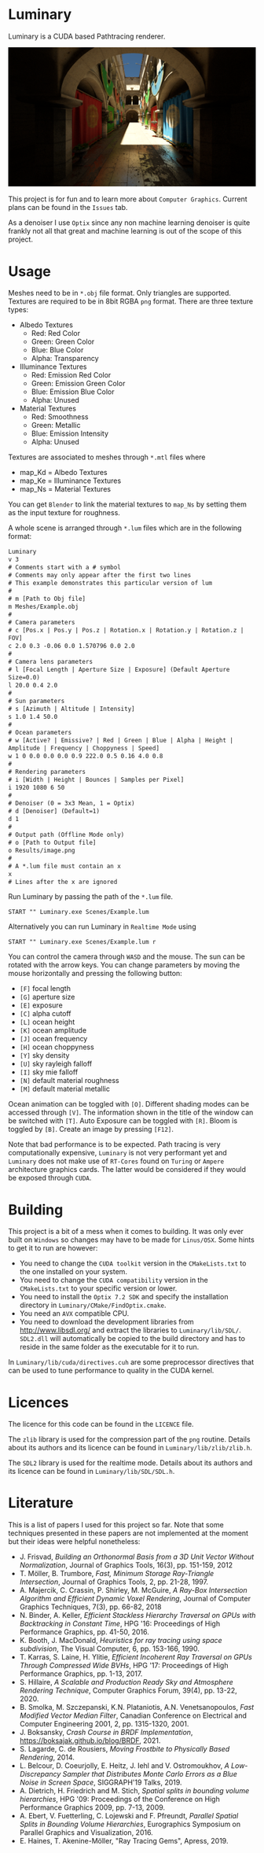 # Luminary

Luminary is a CUDA based Pathtracing renderer.

![Sponza Example](https://github.com/MilchRatchet/Luminary/blob/main/demo_images/Sponza.png)

This project is for fun and to learn more about `Computer Graphics`. Current plans can be found in the `Issues` tab.

As a denoiser I use `Optix` since any non machine learning denoiser is quite frankly not all that great and machine learning is out of the scope of this project.

# Usage

Meshes need to be in `*.obj` file format. Only triangles are supported. Textures are required to be in 8bit RGBA `png` format. There are three texture types:

 - Albedo Textures
   - Red: Red Color
   - Green: Green Color
   - Blue: Blue Color
   - Alpha: Transparency
 - Illuminance Textures
   - Red: Emission Red Color
   - Green: Emission Green Color
   - Blue: Emission Blue Color
   - Alpha: Unused
 - Material Textures
   - Red: Smoothness
   - Green: Metallic
   - Blue: Emission Intensity
   - Alpha: Unused

Textures are associated to meshes through `*.mtl` files where

- map_Kd = Albedo Textures
- map_Ke = Illuminance Textures
- map_Ns = Material Textures

You can get `Blender` to link the material textures to `map_Ns` by setting them as the input texture for roughness.

A whole scene is arranged through `*.lum` files which are in the following format:
```
Luminary
v 3
# Comments start with a # symbol
# Comments may only appear after the first two lines
# This example demonstrates this particular version of lum
#
# m [Path to Obj file]
m Meshes/Example.obj
#
# Camera parameters
# c [Pos.x | Pos.y | Pos.z | Rotation.x | Rotation.y | Rotation.z | FOV]
c 2.0 0.3 -0.06 0.0 1.570796 0.0 2.0
#
# Camera lens parameters
# l [Focal Length | Aperture Size | Exposure] (Default Aperture Size=0.0)
l 20.0 0.4 2.0
#
# Sun parameters
# s [Azimuth | Altitude | Intensity]
s 1.0 1.4 50.0
#
# Ocean parameters
# w [Active? | Emissive? | Red | Green | Blue | Alpha | Height | Amplitude | Frequency | Choppyness | Speed]
w 1 0 0.0 0.0 0.0 0.9 222.0 0.5 0.16 4.0 0.8
#
# Rendering parameters
# i [Width | Height | Bounces | Samples per Pixel]
i 1920 1080 6 50
#
# Denoiser (0 = 3x3 Mean, 1 = Optix)
# d [Denoiser] (Default=1)
d 1
#
# Output path (Offline Mode only)
# o [Path to Output file]
o Results/image.png
#
# A *.lum file must contain an x
x
# Lines after the x are ignored
```

Run Luminary by passing the path of the `*.lum` file.

```
START "" Luminary.exe Scenes/Example.lum
```

Alternatively you can run Luminary in `Realtime Mode` using

```
START "" Luminary.exe Scenes/Example.lum r
```

You can control the camera through `WASD` and the mouse. The sun can be rotated with the arrow keys. You can change parameters by moving the mouse horizontally and pressing the following button:

- `[F]` focal length
- `[G]` aperture size
- `[E]` exposure
- `[C]` alpha cutoff
- `[L]` ocean height
- `[K]` ocean amplitude
- `[J]` ocean frequency
- `[H]` ocean choppyness
- `[Y]` sky density
- `[U]` sky rayleigh falloff
- `[I]` sky mie falloff
- `[N]` default material roughness
- `[M]` default material metallic

Ocean animation can be toggled with `[O]`. Different shading modes can be accessed through `[V]`. The information shown in the title of the window can be switched with `[T]`. Auto Exposure can be toggled with `[R]`. Bloom is toggled by `[B]`. Create an image by pressing `[F12]`.

Note that bad performance is to be expected. Path tracing is very computationally expensive, `Luminary` is not very performant yet and `Luminary` does not make use of `RT-Cores` found on `Turing` or `Ampere` architecture graphics cards. The latter would be considered if they would be exposed through `CUDA`.

# Building

This project is a bit of a mess when it comes to building. It was only ever built on `Windows` so changes may have to be made for `Linus/OSX`. Some hints to get it to run are however:

- You need to change the `CUDA toolkit` version in the `CMakeLists.txt` to the one installed on your system.
- You need to change the `CUDA compatibility` version in the `CMakeLists.txt` to your specific version or lower.
- You need to install the `Optix 7.2 SDK` and specify the installation directory in `Luminary/CMake/FindOptix.cmake`.
- You need an `AVX` compatible CPU.
- You need to download the development libraries from http://www.libsdl.org/ and extract the libraries to `Luminary/lib/SDL/`. `SDL2.dll` will automatically be copied to the build directory and has to reside in the same folder as the executable for it to run.

In `Luminary/lib/cuda/directives.cuh` are some preprocessor directives that can be used to tune performance to quality in the CUDA kernel.

# Licences

The licence for this code can be found in the `LICENCE` file.

The `zlib` library is used for the compression part of the `png` routine. Details about its authors and its licence can be found in `Luminary/lib/zlib/zlib.h`.

The `SDL2` library is used for the realtime mode. Details about its authors and its licence can be found in `Luminary/lib/SDL/SDL.h`.

# Literature

This is a list of papers I used for this project so far. Note that some techniques presented in these papers are not implemented at the moment but their ideas were helpful nonetheless:

- J. Frisvad, _Building an Orthonormal Basis from a 3D Unit Vector Without Normalization_, Journal of Graphics Tools, 16(3), pp. 151-159, 2012
- T. Möller, B. Trumbore, _Fast, Minimum Storage Ray-Triangle Intersection_, Journal of Graphics Tools, 2, pp. 21-28, 1997.
- A. Majercik, C. Crassin, P. Shirley, M. McGuire, _A Ray-Box Intersection Algorithm and Efficient Dynamic Voxel Rendering_, Journal of Computer Graphics Techniques, 7(3), pp. 66-82, 2018
- N. Binder, A. Keller, _Efficient Stackless Hierarchy Traversal on GPUs with Backtracking in Constant Time_, HPG '16: Proceedings of High Performance Graphics, pp. 41-50, 2016.
- K. Booth, J. MacDonald, _Heuristics for ray tracing using space subdivision_, The Visual Computer, 6, pp. 153-166, 1990.
- T. Karras, S. Laine, H. Ylitie, _Efficient Incoherent Ray Traversal on GPUs Through Compressed Wide BVHs_, HPG '17: Proceedings of High Performance Graphics, pp. 1-13, 2017.
- S. Hillaire, _A Scalable and Production Ready Sky and Atmosphere Rendering Technique_, Computer Graphics Forum, 39(4), pp. 13-22, 2020.
- B. Smolka, M. Szczepanski, K.N. Plataniotis, A.N. Venetsanopoulos, _Fast Modified Vector Median Filter_, Canadian Conference on Electrical and Computer Engineering 2001, 2, pp. 1315-1320, 2001.
- J. Boksansky, _Crash Course in BRDF Implementation_, https://boksajak.github.io/blog/BRDF, 2021.
- S. Lagarde, C. de Rousiers, _Moving Frostbite to Physically Based Rendering_, 2014.
- L. Belcour, D. Coeurjolly, E. Heitz, J. Iehl and V. Ostromoukhov, _A Low-Discrepancy Sampler that Distributes Monte Carlo Errors as a Blue Noise in Screen Space_, SIGGRAPH'19 Talks, 2019.
- A. Dietrich, H. Friedrich and M. Stich, _Spatial splits in bounding volume hierarchies_, HPG '09: Proceedings of the Conference on High Performance Graphics 2009, pp. 7-13, 2009.
- A. Ebert, V. Fuetterling, C. Lojewski and F. Pfreundt, _Parallel Spatial Splits in Bounding Volume Hierarchies_, Eurographics Symposium on Parallel Graphics and Visualization, 2016.
- E. Haines, T. Akenine-Möller, "Ray Tracing Gems", Apress, 2019.
